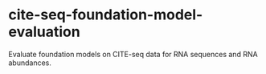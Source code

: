 # cite-seq-foundation-model-evaluation
Evaluate foundation models on CITE-seq data for RNA sequences and RNA abundances.
